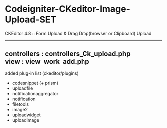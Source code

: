 # Codeigniter-CKeditor-Image-Upload-SET
CKEditor 4.8 :: Form Upload &amp; Drag Drop(browser or Clipboard) Upload

------------------------------
controllers : controllers_Ck_upload.php \
view : view_work_add.php
------------------------------

added plug-in list (ckeditor/plugins)
- codesnippet (+ prism)
- uploadfile
- notificationaggregator
- notification
- filetools
- image2
- uploadwidget
- uploadimage

